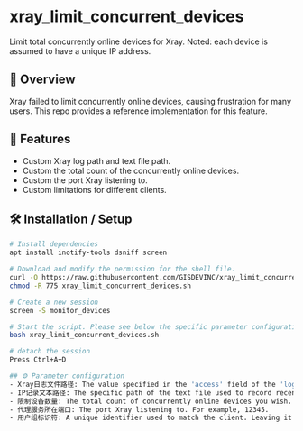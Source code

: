 # xray_limit_concurrent_devices

Limit total concurrently online devices for Xray. Noted: each device is assumed to have a unique IP address. 

## 📝 Overview

Xray failed to limit concurrently online devices, causing frustration for many users. This repo provides a reference implementation for this feature. 

## 🚀 Features

- Custom Xray log path and text file path. 
- Custom the total count of the concurrently online devices. 
- Custom the port Xray listening to.
- Custom limitations for different clients. 

## 🛠️ Installation / Setup

```bash
# Install dependencies
apt install inotify-tools dsniff screen

# Download and modify the permission for the shell file. 
curl -O https://raw.githubusercontent.com/GISDEVINC/xray_limit_concurrent_devices/main/xray_limit_concurrent_devices.sh
chmod -R 775 xray_limit_concurrent_devices.sh

# Create a new session
screen -S monitor_devices

# Start the script. Please see below the specific parameter configuration. 
bash xray_limit_concurrent_devices.sh

# detach the session
Press Ctrl+A+D

## ⚙️ Parameter configuration
- Xray日志文件路径: The value specified in the 'access' field of the 'log' in config.json of Xray, e.g., /var/access.log.
- IP记录文本路径: The specific path of the text file used to record recent successfully-established IP addresses. For example, /var/ip_list.txt.
- 限制设备数量: The total count of concurrently online devices you wish. For example, 3.
- 代理服务所在端口: The port Xray listening to. For example, 12345.
- 用户组标识符: A unique identifier used to match the client. Leaving it empty means Xray allows only a total of specific count of IPs to connect simultaneously, regardless of inbounds and clients. 
